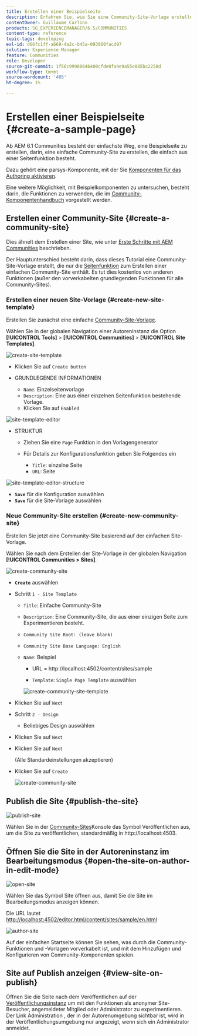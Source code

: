 ```yaml
---
title: Erstellen einer Beispielseite
description: Erfahren Sie, wie Sie eine Community-Site-Vorlage erstellen, die nur die Seitenfunktion enthält, die Ihnen beim Erstellen einer einfachen Community-Site helfen kann.
contentOwner: Guillaume Carlino
products: SG_EXPERIENCEMANAGER/6.5/COMMUNITIES
content-type: reference
topic-tags: developing
exl-id: d66fc1ff-a669-4a2c-b45a-093060facd97
solution: Experience Manager
feature: Communities
role: Developer
source-git-commit: 1f56c99980846400cfde8fa4e9a55e885bc2258d
workflow-type: tm+mt
source-wordcount: '405'
ht-degree: 1%

---
```


# Erstellen einer Beispielseite {#create-a-sample-page}

Ab AEM 6.1 Communities besteht der einfachste Weg, eine Beispielseite zu erstellen, darin, eine einfache Community-Site zu erstellen, die einfach aus einer Seitenfunktion besteht.

Dazu gehört eine parsys-Komponente, mit der Sie [Komponenten für das Authoring aktivieren](basics.md#accessing-communities-components).

Eine weitere Möglichkeit, mit Beispielkomponenten zu untersuchen, besteht darin, die Funktionen zu verwenden, die im [Community-Komponentenhandbuch](components-guide.md) vorgestellt werden.

## Erstellen einer Community-Site {#create-a-community-site}

Dies ähnelt dem Erstellen einer Site, wie unter [Erste Schritte mit AEM Communities](getting-started.md) beschrieben.

Der Hauptunterschied besteht darin, dass dieses Tutorial eine Community-Site-Vorlage erstellt, die nur die [Seitenfunktion](functions.md#page-function) zum Erstellen einer einfachen Community-Site enthält. Es tut dies kostenlos von anderen Funktionen (außer den vorverkabelten grundlegenden Funktionen für alle Community-Sites).

### Erstellen einer neuen Site-Vorlage {#create-new-site-template}

Erstellen Sie zunächst eine einfache [Community-Site-Vorlage](sites.md).

Wählen Sie in der globalen Navigation einer Autoreninstanz die Option **[!UICONTROL Tools]** > **[!UICONTROL Communities]** > **[!UICONTROL Site Templates]**.

![create-site-template](assets/create-site-template1.png)

* Klicken Sie auf `Create button`
* GRUNDLEGENDE INFORMATIONEN

   * `Name`: Einzelseitenvorlage
   * `Description`: Eine aus einer einzelnen Seitenfunktion bestehende Vorlage.
   * Klicken Sie auf `Enabled`

![site-template-editor](assets/site-template-editor.png)

* STRUKTUR

   * Ziehen Sie eine `Page` Funktion in den Vorlagengenerator
   * Für Details zur Konfigurationsfunktion geben Sie Folgendes ein

      * `Title`: einzelne Seite
      * `URL`: Seite

![site-template-editor-structure](assets/site-template-editor1.png)

* **`Save`** für die Konfiguration auswählen
* **`Save`** für die Site-Vorlage auswählen

### Neue Community-Site erstellen {#create-new-community-site}

Erstellen Sie jetzt eine Community-Site basierend auf der einfachen Site-Vorlage.

Wählen Sie nach dem Erstellen der Site-Vorlage in der globalen Navigation **[!UICONTROL Communities > Sites]**.

![create-community-site](assets/create-community-site1.png)

* **`Create`** auswählen

* Schritt `1 - Site Template`

   * `Title`: Einfache Community-Site
   * `Description`: Eine Community-Site, die aus einer einzigen Seite zum Experimentieren besteht.
   * `Community Site Root: (leave blank)`
   * `Community Site Base Language: English`
   * `Name`: Beispiel

      * URL = http://localhost:4502/content/sites/sample

      * `Template`: `Single Page Template` auswählen

     ![create-community-site-template](assets/create-community-site-template.png)

* Klicken Sie auf `Next`
* Schritt `2 - Design`

   * Beliebiges Design auswählen

* Klicken Sie auf `Next`
* Klicken Sie auf `Next`

  (Alle Standardeinstellungen akzeptieren)

* Klicken Sie auf `Create`

  ![create-community-site](assets/create-community-site.png)

## Publish die Site {#publish-the-site}

![publish-site](assets/publish-site.png)

Wählen Sie in der [Community-Sites](sites-console.md)Konsole das Symbol Veröffentlichen aus, um die Site zu veröffentlichen, standardmäßig in http://localhost:4503.

## Öffnen Sie die Site in der Autoreninstanz im Bearbeitungsmodus {#open-the-site-on-author-in-edit-mode}

![open-site](assets/open-site.png)

Wählen Sie das Symbol Site öffnen aus, damit Sie die Site im Bearbeitungsmodus anzeigen können.

Die URL lautet [http://localhost:4502/editor.html/content/sites/sample/en.html](http://localhost:4502/editor.html/content/sites/sample/en.html)

![author-site](assets/author-site.png)

Auf der einfachen Startseite können Sie sehen, was durch die Community-Funktionen und -Vorlagen vorverkabelt ist, und mit dem Hinzufügen und Konfigurieren von Community-Komponenten spielen.

## Site auf Publish anzeigen {#view-site-on-publish}

Öffnen Sie die Seite nach dem Veröffentlichen auf der [Veröffentlichungsinstanz](http://localhost:4503/content/sites/sample/en.html) um mit den Funktionen als anonymer Site-Besucher, angemeldeter Mitglied oder Administrator zu experimentieren. Der Link Administration , der in der Autorenumgebung sichtbar ist, wird in der Veröffentlichungsumgebung nur angezeigt, wenn sich ein Administrator anmeldet.
